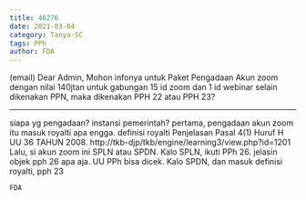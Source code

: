```yaml
---
title: 46276
date: 2021-03-04
category: Tanya-SC
tags: PPh
author: FDA
---
```


(email) Dear Admin, Mohon infonya untuk Paket Pengadaan Akun zoom dengan nilai 140jtan untuk gabungan 15 id zoom dan 1 id webinar selain dikenakan PPN, maka dikenakan PPH 22 atau PPH 23?

---

siapa yg pengadaan? instansi pemerintah? pertama, pengadaan akun zoom itu masuk royalti apa engga. definisi royalti Penjelasan Pasal 4(1) Huruf H UU 36 TAHUN 2008. http://tkb-djp/tkb/engine/learning3/view.php?id=1201 Lalu, si akun zoom ini SPLN atau SPDN. Kalo SPLN, ikuti PPh 26. jelasin objek pph 26 apa aja. UU PPh bisa dicek. Kalo SPDN, dan masuk definisi royalti, pph 23

`FDA`
